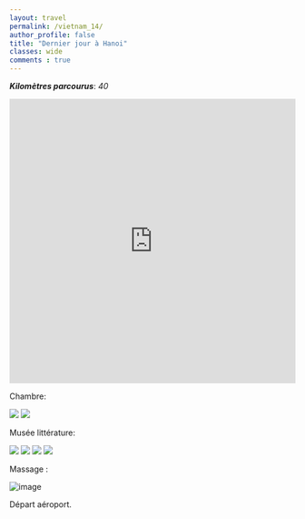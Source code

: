 ```yaml
---
layout: travel
permalink: /vietnam_14/
author_profile: false
title: "Dernier jour à Hanoi"
classes: wide
comments : true
---
```


<!-- jQuery 1.8 or later, 33 KB -->
<script src="https://ajax.googleapis.com/ajax/libs/jquery/1.11.1/jquery.min.js"></script>

<!-- Fotorama from CDNJS, 19 KB -->
<link  href="https://cdnjs.cloudflare.com/ajax/libs/fotorama/4.6.4/fotorama.css" rel="stylesheet">
<script src="https://cdnjs.cloudflare.com/ajax/libs/fotorama/4.6.4/fotorama.js"></script>

***Kilomètres parcourus***: *40*

<iframe src="https://www.google.com/maps/d/u/0/embed?mid=1IzYvpSnfu6Lio5XHqvw1W8z6d1fT4lo0" width="100%" height="500" frameBorder="0"></iframe>

<br>

Chambre:

<div class="fotorama">
  <img src="https://drive.google.com/uc?id=1-nMaAYq0wl1xaITdihgTG-cc_iR3Hayn">
  <img src="https://drive.google.com/uc?id=1X5KucjvgYXeWeOsMvfHen_-k1ksPgogw">
</div>

Musée littérature:

<div class="fotorama">
  <img src="https://drive.google.com/uc?id=1sZjgFYHraoPhZBICjT8l3mHPakyTxCGk">
  <img src="https://drive.google.com/uc?id=1GkLAs90PO05y_ZquNA_vjergbcak5xZE">
  <img src="https://drive.google.com/uc?id=1gWetsNHxSGBx6uGGAIPCNXV9TRYT_CYj">
  <img src="https://drive.google.com/uc?id=1d1OVhcTSM0KND3tzZYFYT9s2ZXEi4QtC">
</div>

Massage :

![image](https://drive.google.com/uc?id=16xJrjVU59nmlrDIzVyviozc_opfhv6YI)

Départ aéroport.